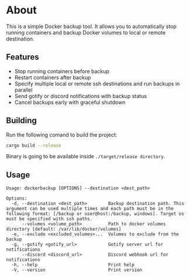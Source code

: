 # About

This is a simple Docker backup tool. It allows you to automatically stop running containers and backup Docker volumes to local or remote destination.

## Features

- Stop running containers before backup
- Restart containers after backup
- Specify multiple local or remote ssh destinations and run backups in parallel 
- Send gotify or discord notifications with backup status
- Cancel backups early with graceful shutdown

## Building
Run the following comand to build the project:
```bash
cargo build --release
```
Binary is going to be available inside `./target/release directory`.

## Usage

```
Usage: dockerbackup [OPTIONS] --destination <dest_path>

Options:
  -d, --destination <dest_path>        Backup destination path. This argument can be used multiple times and each path must be in the following format: [/backup or user@host:/backup, windows]. Target os must be specified with ssh paths.
      --volumes <volume_path>          Path to docker volumes directory [default: /var/lib/docker/volumes]
  -e, --exclude <excluded_volumes>...  Volumes to exclude from the backup
  -g, --gotify <gotify_url>            Gotify server url for notifications
      --discord <discord_url>          Discord webhook url for notifications
  -h, --help                           Print help
  -V, --version                        Print version
```
